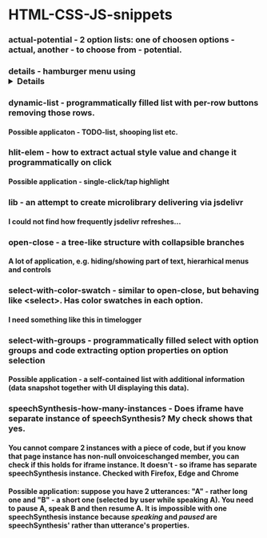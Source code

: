 # HTML-CSS-JS-snippets
### **actual-potential** - 2 option lists: one of choosen options - actual, another - to choose from - potential. 
### **details** - hamburger menu using <details> tag (modified code of Jason Zimdars in comments to [Three CSS Alternatives to JavaScript Navigation](https://css-tricks.com/three-css-alternatives-to-javascript-navigation/)
### **dynamic-list** - programmatically filled list with per-row buttons removing those rows. 
#### Possible applicaton - TODO-list, shooping list etc.
### **hlit-elem** - how to extract actual style value and change it programmatically on click
#### Possible application - single-click/tap highlight
### **lib** - an attempt to create microlibrary delivering via jsdelivr
#### I could not find how frequently jsdelivr refreshes...
### **open-close** - a tree-like structure with collapsible branches
#### A lot of application, e.g. hiding/showing part of text, hierarhical menus and controls
### **select-with-color-swatch** - similar to open-close, but behaving like \<select\>. Has color swatches in each option.
#### I need something like this in timelogger
### **select-with-groups** - programmatically filled select with option groups and code extracting option properties on option selection
#### Possible application - a self-contained list with additional information (data snapshot together with UI displaying this data).
### **speechSynthesis-how-many-instances** - Does iframe have separate instance of speechSynthesis? My check shows that yes.
#### You cannot compare 2 instances with a piece of code, but if you know that page instance has non-null onvoiceschanged member, you can check if this holds for iframe instance. It doesn't - so iframe has separate speechSynthesis instance. **Checked with Firefox, Edge and Chrome**
#### Possible application: suppose you have 2 utterances:  "A" - rather long one and "B" - a short one (selected by user while speaking A). You need to pause A, speak B and then resume A. It is impossible with one speechSynthesis instance because *speaking* and *paused* are speechSynthesis' rather than utterance's properties.

